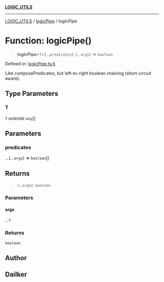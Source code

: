 [**LOGIC_UTILS**](../../README.md)

***

[LOGIC_UTILS](../../README.md) / [logicPipe](../README.md) / logicPipe

# Function: logicPipe()

> **logicPipe**\<`T`\>(...`predicates`): (...`args`) => `boolean`

Defined in: [logicPipe.ts:5](https://github.com/dailker/everyutil-js/blob/b3e269da55b7d96c15eb37e98c5c4f6b94f05f6f/src/logic/logicPipe.ts#L5)

Like composePredicates, but left-to-right boolean chaining (short-circuit aware).

## Type Parameters

### T

`T` *extends* `any`[]

## Parameters

### predicates

...(...`args`) => `boolean`[]

## Returns

> (...`args`): `boolean`

### Parameters

#### args

...`T`

### Returns

`boolean`

## Author

## Dailker
